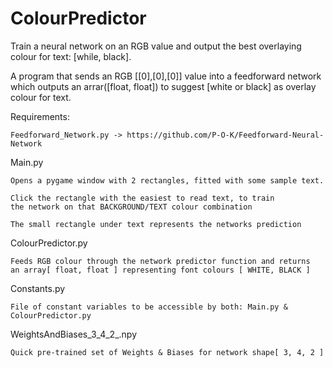 # ColourPredictor
Train a neural network on an RGB value and output the best overlaying colour for text: [while, black].

A program that sends an RGB [[0],[0],[0]] value into a feedforward network which outputs
an arrar([float, float]) to suggest [white or black] as overlay colour for text.

Requirements:

    Feedforward_Network.py -> https://github.com/P-O-K/Feedforward-Neural-Network

Main.py

    Opens a pygame window with 2 rectangles, fitted with some sample text.

    Click the rectangle with the easiest to read text, to train
    the network on that BACKGROUND/TEXT colour combination

    The small rectangle under text represents the networks prediction

ColourPredictor.py

    Feeds RGB colour through the network predictor function and returns
    an array[ float, float ] representing font colours [ WHITE, BLACK ]
    
Constants.py

    File of constant variables to be accessible by both: Main.py & ColourPredictor.py

WeightsAndBiases_3_4_2_.npy

    Quick pre-trained set of Weights & Biases for network shape[ 3, 4, 2 ]
